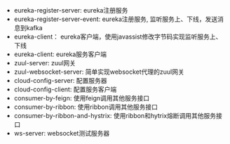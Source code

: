 - eureka-register-server: eureka注册服务
- eureka-register-server-event: eureka注册服务, 监听服务上、下线，发送消息到kafka
- eureka-client： eureka客户端，使用javassist修改字节码实现监听服务上、下线
- eureka-client: eureka服务客户端
- zuul-server: zuul网关
- zuul-websocket-server: 简单实现websocket代理的zuul网关
- cloud-config-server: 配置服务器
- cloud-config-client: 配置服务客户端
- consumer-by-feign: 使用feign调用其他服务接口
- consumer-by-ribbon: 使用ribbon调用其他服务接口
- consumer-by-ribbon-and-hystrix: 使用ribbon和hytrix熔断调用其他服务接口
- ws-server: websocket测试服务器

